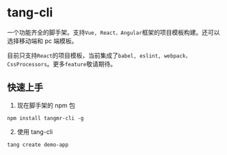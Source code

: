 <!--
 * @Author: tangzhicheng
 * @Date: 2021-06-21 08:52:11
 * @LastEditors: tangzhicheng
 * @LastEditTime: 2021-06-23 22:18:53
 * @Description: file content
-->

# tang-cli

一个功能齐全的脚手架。支持`Vue, React，Angular`框架的项目模板构建。还可以选择移动端和 pc 端模板。

目前只支持`React`的项目模板，当前集成了`babel, eslint, webpack， CssProcessors`。更多`feature`敬请期待。

## 快速上手

1. 现在脚手架的 npm 包

```hash
npm install tangmr-cli -g
```

2. 使用 tang-cli

```hash
tang create demo-app
```
